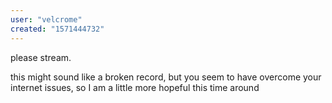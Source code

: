 ```yaml
---
user: "velcrome"
created: "1571444732"
---
```


please stream. 

this might sound like a broken record, but you seem to have overcome your internet issues, so I am a little more hopeful this time around
